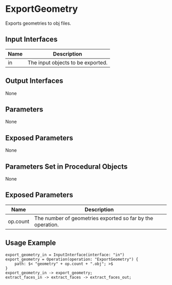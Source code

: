 # ExportGeometry

Exports geometries to obj files.

## Input Interfaces

| Name | Description                       |
|------|-----------------------------------|
| in   | The input objects to be exported. |

## Output Interfaces

None

## Parameters

None

## Exposed Parameters

None

## Parameters Set in Procedural Objects

None

## Exposed Parameters

| Name     | Description                                                |
|----------|------------------------------------------------------------|
| op.count | The number of geometries exported so far by the operation. |

## Usage Example

```
export_geometry_in = InputInterface(interface: "in")
export_geometry = Operation(operation: "ExportGeometry") {
    path: $< "geometry" + op.count + ".obj"; >$
}
export_geometry_in -> export_geometry;
extract_faces_in -> extract_faces -> extract_faces_out;
```

